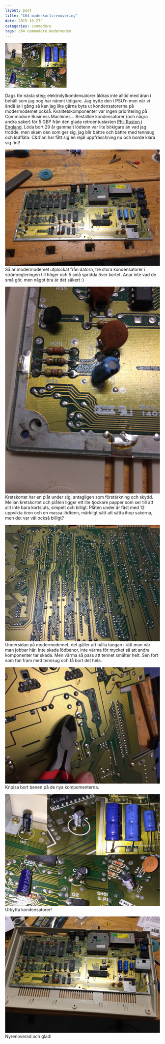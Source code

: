 ```yaml
---
layout: post
title: "C64 moderkortsrenovering"
date: 2015-10-27"
categories: commodore
tags: c64 commodore modermodem
---
```

![](/images/C64__motherboard_thumb.jpg)

Dags för nästa steg; elektrolytkondensatorer åldras inte alltid med äran i behåll som jag nog har nämnt tidigare. Jag bytte den i PSU’n men när vi ändå är i gång så kan jag lika gärna byta ut kondensatorerna på modermodemet också. Kvalitetskomponenter var ingen prioritering på Commodore Business Machines… Beställde kondensatorer (och några andra saker) för 5 GBP från den glada retroentusiasten [Phil Ruston i England](http://www.retroleum.co.uk/). Löda bort 29 år gammalt lödtenn var lite bökigare än vad jag trodde, men skam den som ger sig, jag blir bättre och bättre med tennsug och lödfläta. C&4'an har fått sig en rejäl uppfräschning nu och borde klara sig fint!



![Hela moderkortet](/images/C64__motherboard_1-2015-10-20_21.26.15.jpg)
Så är modermodemet utplockat från datorn, tre stora kondensatorer i strömregleringen till höger och 5 små spridda över kortet. Anar inte vad de små gör, men något bra är det säkert :)

![Lödad skyddsplåt](/images/C64__motherboard_2-2015-10-20_20.57.10.jpg)
Kretskortet har en plåt under sig, antagligen som förstärkning och skydd. Mellan kretskortet och plåten ligger ett lite tjockare papper som ser till att allt inte bara kortsluts, simpelt och billigt. Plåten under är fäst med 12 uppvikta öron och en massa lödtenn, märkligt sätt att sätta ihop sakerna, men det var väl också billigt?

![Moderkort undersida](/images/C64__motherboard_3-2015-10-20_22.01.59.jpg)
Undersidan på modermodemet, det gäller att hålla tungan i rätt mun när man jobbar här. Inte skada lödbanor, inte värma för mycket så att andra komponenter tar skada. Men värma så pass att tennet smälter helt. Sen fort som fan fram med tennsug och få bort det hela.

![Knipsa ben](/images/C64__motherboard_4-2015-10-20_22.37.24.jpg)
Knpisa bort benen på de nya kompomenterna.

![Nya elektrolyter](/images/C64__motherboard_5-2015-10-20_22.15.59.jpg)
Utbytta kondensatorer!

![Efter renovering](/images/C64__motherboard_6-2015-10-27_17.35.00.jpg)
Nyrenoverad och glad!
